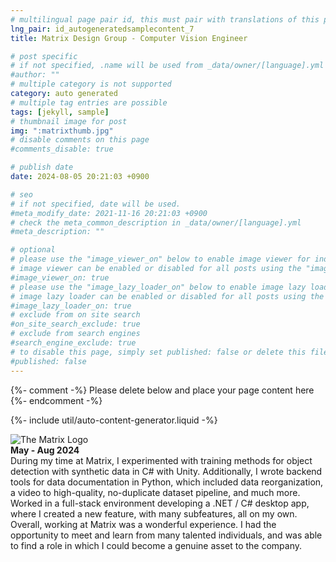 ```yaml
---
# multilingual page pair id, this must pair with translations of this page. (This name must be unique)
lng_pair: id_autogeneratedsamplecontent_7
title: Matrix Design Group - Computer Vision Engineer

# post specific
# if not specified, .name will be used from _data/owner/[language].yml
#author: ""
# multiple category is not supported
category: auto generated
# multiple tag entries are possible
tags: [jekyll, sample]
# thumbnail image for post
img: ":matrixthumb.jpg"
# disable comments on this page
#comments_disable: true

# publish date
date: 2024-08-05 20:21:03 +0900

# seo
# if not specified, date will be used.
#meta_modify_date: 2021-11-16 20:21:03 +0900
# check the meta_common_description in _data/owner/[language].yml
#meta_description: ""

# optional
# please use the "image_viewer_on" below to enable image viewer for individual pages or posts (_posts/ or [language]/_posts folders).
# image viewer can be enabled or disabled for all posts using the "image_viewer_posts: true" setting in _data/conf/main.yml.
#image_viewer_on: true
# please use the "image_lazy_loader_on" below to enable image lazy loader for individual pages or posts (_posts/ or [language]/_posts folders).
# image lazy loader can be enabled or disabled for all posts using the "image_lazy_loader_posts: true" setting in _data/conf/main.yml.
#image_lazy_loader_on: true
# exclude from on site search
#on_site_search_exclude: true
# exclude from search engines
#search_engine_exclude: true
# to disable this page, simply set published: false or delete this file
#published: false
---
```


{%- comment -%} Please delete below and place your page content here {%- endcomment -%}

{%- include util/auto-content-generator.liquid -%}

<!-- outline-start -->

![The Matrix Logo](:matrixthumb.jpg)\
**May - Aug 2024**\
During my time at Matrix, I experimented with training methods for object detection with synthetic data in C# with Unity. Additionally, I wrote backend tools for data documentation in Python, which included data reorganization, a video to high-quality, no-duplicate dataset pipeline, and much more. Worked in a full-stack environment developing a .NET / C# desktop app, where I created a new feature, with many subfeatures, all on my own.\
Overall, working at Matrix was a wonderful experience. I had the opportunity to meet and learn from many talented individuals, and was able to find a role in which I could become a genuine asset to the company.



<!-- outline-end -->

